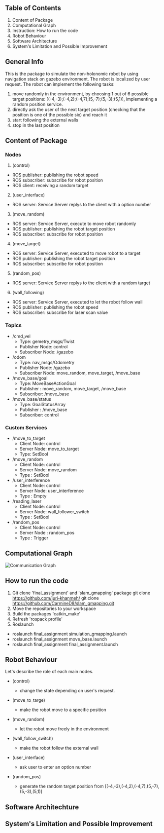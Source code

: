 ## Table of Contents
1. Content of Package
2. Computational Graph
3. Instruction: How to run the code
4. Robot Behaviour
5. Software Architecture
6. System's Limitation and Possible Improvement

## General Info 
This is the package to simulate the non-holonomic robot 
by using navigation stack on gazebo environment.
The robot is localized by user request.
The robot can implement the following tasks:
1. move randomly in the environment, by choosing 1 out of 6 possible target positions:
   [(-4,-3);(-4,2);(-4,7);(5,-7);(5,-3);(5,1)], implementing a random position service.
2. directly ask the user of the next target position (checking that the position is one of the possible six)
   and reach it
3. start following the external walls
4. stop in the last position

## Content of Package
### Nodes
1. (control)
* ROS publisher: publishing the robot speed
* ROS subscriber: subscribe for robot position
* ROS client: receiving a random target
2. (user_interface)
* ROS server: Service Server replys to the client with a option number
3. (move_random)
* ROS server: Service Server, execute to move robot randomly
* ROS publisher: publishing the robot target position
* ROS subscriber: subscribe for robot position
4. (move_target)
* ROS server: Service Server, executed to move robot to a target
* ROS publisher: publishing the robot target position
* ROS subscriber: subscribe for robot position
5. (random_pos)
* ROS server: Service Server replys to the client with a random target
6. (wall_following)
* ROS server: Service Server, executed to let the robot follow wall
* ROS publisher: publishing the robot speed
* ROS subscriber: subscribe for laser scan value

### Topics
- /cmd_vel
  - Type: gemetry_msgs/Twist
  - Publisher Node: control
  - Subscriber Node: /gazebo 
- /odom
  - Type: nav_msgs/Odometry
  - Publisher Node: /gazebo
  - Subscriber Node: move_random, move_target, /move_base
- /move_base/goal
  - Type: MoveBaseActionGoal
  - Publisher : move_random, move_target, /move_base
  - Subscriber: /move_base
- /move_base/status
  - Type: GoalStatusArray
  - Publisher : /move_base
  - Subscriber: control

### Custom Services
- /move_to_target
  - Client Node: control
  - Server Node: move_to_target
  - Type: SetBool
- /move_random
  - Client Node: control
  - Server Node: move_random
  - Type : SetBool
- /user_interference
  - Client Node: control
  - Server Node: user_interference
  - Type : Empty
- /reading_laser
  - Client Node: control
  - Server Node: wall_follower_switch
  - Type : SetBool
- /random_pos
  - Client Node: control
  - Server Node : random_pos
  - Type : Trigger

## Computational Graph
![Communication Graph](../master/myFolder/rosgraph.png)

## How to run the code
1. Git clone 'final_assignment' and 'slam_gmapping' package
git clone https://github.com/juri-khanmeh/
git clone https://github.com/CarmineD8/slam_gmapping.git
2. Move the repositories to your workspace
3. Build the packages 'catkin_make'
4. Refresh 'rospack profile'
5. Roslaunch 
* roslaunch final_assignment simulation_gmapping.launch
* roslaunch final_assignment move_base.launch
* roslaunch final_assignment final_assignment.launch

## Robot Behaviour
Let's describe the role of each main nodes.

- (control)
  - change the state depending on user's request.

- (move_to_targe)
  - make the robot move to a specific position

- (move_random)
  - let the robot move freely in the environment

- (wall_follow_switch)
  - make the robot follow the external wall

- (user_interface)
  - ask user to enter an option number

- (random_pos)
  -  generate the random target position from [(-4,-3),(-4,2),(-4,7),(5,-7),(5,-3),(5,1)]



## Software Architechture




## System's Limitation and Possible Improvement



